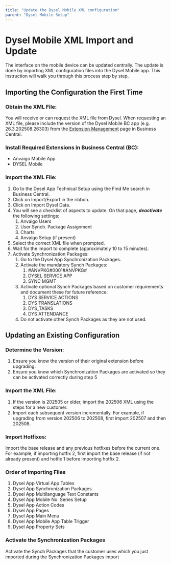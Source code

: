 ```yaml
---
title: "Update the Dysel Mobile XML configuration"
parent: "Dysel Mobile Setup"
---
```


# Dysel Mobile XML Import and Update
The interface on the mobile device can be updated centrally. The update is done by importing XML configuration files into the Dysel Mobile app. This instruction will walk you through this process step by step.

## Importing the Configuration the First Time

### Obtain the XML File:
You will receive or can request the XML file from Dysel. When requesting an XML file, please include the version of the Dysel Mobile BC app (e.g. 26.3.202508.26303) from the [Extension Management](https://learn.microsoft.com/en-us/dynamics365/business-central/ui-extensions) page in Business Central.

### Install Required Extensions in Business Central (BC):
- Anvaigo Mobile App 
- DYSEL Mobile 

### Import the XML File:
1. Go to the Dysel App Technical Setup using the Find Me search in Business Central. 
2. Click on Import/Export in the ribbon. 
3. Click on Import Dysel Data.
4. You will see a checklist of aspects to update. On that page, ***deactivate*** the following settings:  
    1. Anvaigo Users 
    2. User Synch. Package Assignment 
    3. Charts 
    4. Anvaigo Setup (if present) 
5. Select the correct XML file when prompted. 
6. Wait for the import to complete (approximately 10 to 15 minutes). 
7. Activate Synchronization Packages: 
    1. Go to the Dysel App Synchronization Packages. 
    2. Activate the mandatory Synch Packages:  
        1. #ANVPKG#0001#ANVPKG# 
        2. DYSEL SERVICE APP 
        3. SYNC MGMT 
    3. Activate optional Synch Packages based on customer requirements and document these for future reference:  
        1. DYS SERVICE ACTIONS 
        2. DYS TRANSLATIONS 
        3. DYS_TASKS 
        4. DYS ATTENDANCE 
    4. Do not activate other Synch Packages as they are not used. 

## Updating an Existing Configuration

### Determine the Version:
1. Ensure you know the version of their original extension before upgrading. 
2. Ensure you know which Synchronization Packages are activated so they can be activated correctly during step 5 

### Import the XML File:
1. If the version is 202505 or older, import the 202506 XML using the steps for a new customer. 
2. Import each subsequent version incrementally. For example, if upgrading from version 202506 to 202508, first import 202507 and then 202508. 

### Import Hotfixes:
Import the base release and any previous hotfixes before the current one. For example, if importing hotfix 2, first import the base release (if not already present) and hotfix 1 before importing hotfix 2.

### Order of Importing Files
1. Dysel App Virtual App Tables 
2. Dysel App Synchronization Packages 
3. Dysel App Multilanguage Text Constants 
4. Dysel App Mobile No. Series Setup 
5. Dysel App Action Codes 
6. Dysel App Pages 
7. Dysel App Main Menu 
8. Dysel App Mobile App Table Trigger 
9. Dysel App Property Sets 

### Activate the Synchronization Packages
Activate the Synch Packages that the customer uses which you just imported during the Synchronization Packages import 

 

 